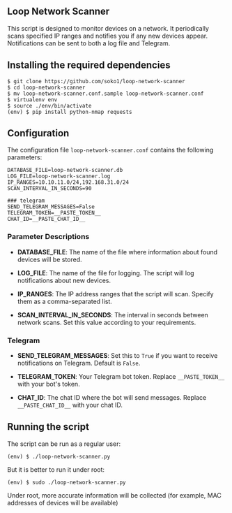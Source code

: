 ## Loop Network Scanner

This script is designed to monitor devices on a network. It periodically scans specified IP ranges and notifies you if any new devices appear. Notifications can be sent to both a log file and Telegram.

## Installing the required dependencies

```
$ git clone https://github.com/soko1/loop-network-scanner 
$ cd loop-network-scanner
$ mv loop-network-scanner.conf.sample loop-network-scanner.conf
$ virtualenv env
$ source ./env/bin/activate
(env) $ pip install python-nmap requests
```

## Configuration

The configuration file `loop-network-scanner.conf` contains the following parameters:

```
DATABASE_FILE=loop-network-scanner.db
LOG_FILE=loop-network-scanner.log
IP_RANGES=10.10.11.0/24,192.168.31.0/24
SCAN_INTERVAL_IN_SECONDS=90

### telegram
SEND_TELEGRAM_MESSAGES=False
TELEGRAM_TOKEN=__PASTE_TOKEN__
CHAT_ID=__PASTE_CHAT_ID__
```

### Parameter Descriptions

- **DATABASE_FILE**: The name of the file where information about found devices will be stored. 

- **LOG_FILE**: The name of the file for logging. The script will log notifications about new devices. 

- **IP_RANGES**: The IP address ranges that the script will scan. Specify them as a comma-separated list. 

- **SCAN_INTERVAL_IN_SECONDS**: The interval in seconds between network scans. Set this value according to your requirements. 

### Telegram

- **SEND_TELEGRAM_MESSAGES**: Set this to `True` if you want to receive notifications on Telegram. Default is `False`.

- **TELEGRAM_TOKEN**: Your Telegram bot token. Replace `__PASTE_TOKEN__` with your bot's token.

- **CHAT_ID**: The chat ID where the bot will send messages. Replace `__PASTE_CHAT_ID__` with your chat ID.

## Running the script

The script can be run as a regular user:

```
(env) $ ./loop-network-scanner.py
```

But it is better to run it under root:

```
(env) $ sudo ./loop-network-scanner.py
```

Under root, more accurate information will be collected (for example, MAC addresses of devices will be available)


